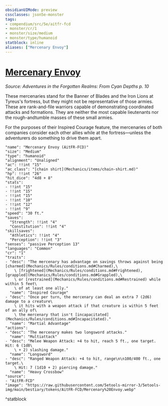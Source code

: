 ```yaml
---
obsidianUIMode: preview
cssclasses: json5e-monster
tags:
- compendium/src/5e/aitfr-fcd
- monster/cr/1
- monster/size/medium
- monster/type/humanoid
statblock: inline
aliases: ["Mercenary Envoy"]
---
```

# [Mercenary Envoy](Mechanics\bestiary\humanoid/mercenary-envoy-aitfr-fcd.md)
*Source: Adventures in the Forgotten Realms: From Cyan Depths p. 10*  

These mercenaries stand for the Banner of Blades and the Iron Lions at Tyreus's fortress, but they might not be representative of those armies. These are rank-and-file warriors capable of demonstrating coordinated attacks and formations. They are neither the most capable lieutenants nor the rough-andtumble masses of these small armies.

For the purposes of their Inspired Courage feature, the mercenaries of both companies consider each other allies while at the fortress—unless the adventurers do something to drive them apart.

```statblock
"name": "Mercenary Envoy (AitFR-FCD)"
"size": "Medium"
"type": "humanoid"
"alignment": "Unaligned"
"ac": !!int "15"
"ac_class": "[chain shirt](Mechanics/items/chain-shirt.md)"
"hp": !!int "26"
"hit_dice": "4d8 + 8"
"stats":
- !!int "15"
- !!int "15"
- !!int "15"
- !!int "10"
- !!int "12"
- !!int "9"
"speed": "30 ft."
"saves":
  "Strength": !!int "4"
  "Constitution": !!int "4"
"skillsaves":
  "Athletics": !!int "4"
  "Perception": !!int "3"
"senses": "passive Perception 13"
"languages": "Common"
"cr": "1"
"traits":
- "desc": "The mercenary has advantage on savings throws against being [charmed](Mechanics/Rules/conditions.md#Charmed),\
    \ [frightened](Mechanics/Rules/conditions.md#Frightened), [grappled](Mechanics/Rules/conditions.md#Grappled),\
    \ or [restrained](Mechanics/Rules/conditions.md#Restrained) while within 5 feet\
    \ of at least one ally."
  "name": "Inspired Courage"
- "desc": "Once per turn, the mercenary can deal an extra 7 (2d6) damage to a creature\
    \ it hits with a weapon attack if that creature is within 5 feet of an ally of\
    \ the mercenary that isn't [incapacitated](Mechanics/Rules/conditions.md#Incapacitated)."
  "name": "Martial Advantage"
"actions":
- "desc": "The mercenary makes two longsword attacks."
  "name": "Multiattack"
- "desc": "Melee Weapon Attack: +4 to hit, reach 5 ft., one target. Hit: 6 (1d8\
    \ + 2) slashing damage."
  "name": "Longsword"
- "desc": "Ranged Weapon Attack: +4 to hit, range\n\n100/400 ft., one target.\
    \ Hit: 7 (1d10 + 2) piercing damage."
  "name": "Heavy Crossbow"
"source":
- "AitFR-FCD"
"image": "https://raw.githubusercontent.com/5etools-mirror-3/5etools-img/main/bestiary/tokens/AitFR-FCD/Mercenary%20Envoy.webp"
```
^statblock